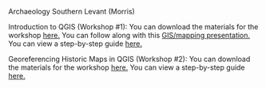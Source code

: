 Archaeology Southern Levant (Morris)

Introduction to QGIS (Workshop #1):
You can download the materials for the workshop [here.](https://github.com/barnarderc/workshops/blob/master/Spring%202017/Archaeology%20of%20the%20Bronze%20and%20Iron%20Ages%20in%20the%20Southern%20Levant/ERC_QGISWORKSHOP_1.zip)
You can follow along with this [GIS/mapping presentation.](https://github.com/barnarderc/workshops/blob/master/Spring%202017/Archaeology%20of%20the%20Bronze%20and%20Iron%20Ages%20in%20the%20Southern%20Levant/introduction_to_gis_workshophistorical_1.pdf)
You can view a step-by-step guide [here.](https://github.com/barnarderc/workshops/blob/master/Spring%202017/Archaeology%20of%20the%20Bronze%20and%20Iron%20Ages%20in%20the%20Southern%20Levant/stepbystepguide_introqgis_1.pdf)
 
Georeferencing Historic Maps in QGIS (Workshop #2):
You can download the materials for the workshop [here.](https://github.com/barnarderc/workshops/blob/master/Spring%202017/Archaeology%20of%20the%20Bronze%20and%20Iron%20Ages%20in%20the%20Southern%20Levant/02_ERCGISWORKSHOP.zip)
You can view a step-by-step guide [here.](https://github.com/barnarderc/workshops/blob/master/Spring%202017/Archaeology%20of%20the%20Bronze%20and%20Iron%20Ages%20in%20the%20Southern%20Levant/QGISworkshop2.pdf)
